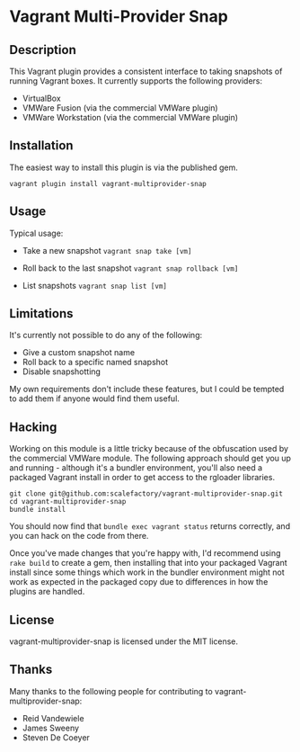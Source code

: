 Vagrant Multi-Provider Snap
==========================

Description
-----------

This Vagrant plugin provides a consistent interface to taking snapshots of
running Vagrant boxes.  It currently supports the following providers:

 * VirtualBox
 * VMWare Fusion (via the commercial VMWare plugin)
 * VMWare Workstation (via the commercial VMWare plugin)


Installation
------------

The easiest way to install this plugin is via the published gem.

```
vagrant plugin install vagrant-multiprovider-snap
```


Usage
-----

Typical usage:

  * Take a new snapshot
    ```vagrant snap take [vm]```

  * Roll back to the last snapshot
    ```vagrant snap rollback [vm]```

  * List snapshots
    ```vagrant snap list [vm]```

Limitations
-----------

It's currently not possible to do any of the following:

 * Give a custom snapshot name
 * Roll back to a specific named snapshot
 * Disable snapshotting

My own requirements don't include these features, but I could be tempted to
add them if anyone would find them useful.


Hacking
-------

Working on this module is a little tricky because of the obfuscation used by
the commercial VMWare module.  The following approach should get you up and
running - although it's a bundler environment, you'll also need a packaged
Vagrant install in order to get access to the rgloader libraries.

```
git clone git@github.com:scalefactory/vagrant-multiprovider-snap.git
cd vagrant-multiprovider-snap
bundle install
```

You should now find that ```bundle exec vagrant status``` returns correctly,
and you can hack on the code from there.

Once you've made changes that you're happy with, I'd recommend using
```rake build``` to create a gem, then installing that into your packaged
Vagrant install since some things which work in the bundler environment might
not work as expected in the packaged copy due to differences in how the plugins
are handled.

License
-------
vagrant-multiprovider-snap is licensed under the MIT license.


Thanks
------

Many thanks to the following people for contributing to vagrant-multiprovider-snap:

 - Reid Vandewiele
 - James Sweeny
 - Steven De Coeyer
